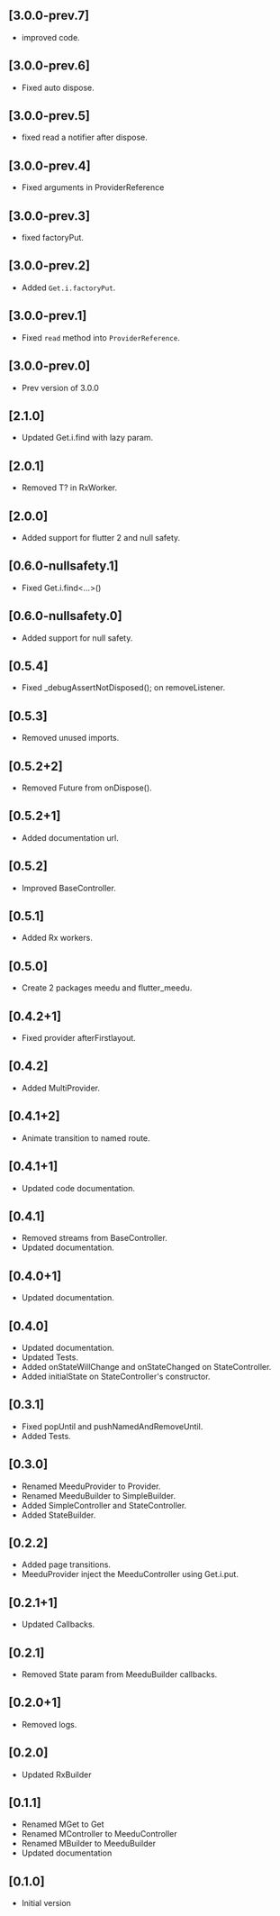 ## [3.0.0-prev.7]
- improved code.
## [3.0.0-prev.6]
- Fixed auto dispose. 
## [3.0.0-prev.5]
- fixed read a notifier after dispose.
## [3.0.0-prev.4]
- Fixed arguments in ProviderReference

## [3.0.0-prev.3]

- fixed factoryPut.

## [3.0.0-prev.2]

- Added `Get.i.factoryPut`.

## [3.0.0-prev.1]

- Fixed `read` method into `ProviderReference`.

## [3.0.0-prev.0]

- Prev version of 3.0.0

## [2.1.0]

- Updated Get.i.find with lazy param.

## [2.0.1]

- Removed T? in RxWorker.

## [2.0.0]

- Added support for flutter 2 and null safety.

## [0.6.0-nullsafety.1]

- Fixed Get.i.find<...>()

## [0.6.0-nullsafety.0]

- Added support for null safety.

## [0.5.4]

- Fixed \_debugAssertNotDisposed(); on removeListener.

## [0.5.3]

- Removed unused imports.

## [0.5.2+2]

- Removed Future<void> from onDispose().

## [0.5.2+1]

- Added documentation url.

## [0.5.2]

- Improved BaseController.

## [0.5.1]

- Added Rx workers.

## [0.5.0]

- Create 2 packages meedu and flutter_meedu.

## [0.4.2+1]

- Fixed provider afterFirstlayout.

## [0.4.2]

- Added MultiProvider.

## [0.4.1+2]

- Animate transition to named route.

## [0.4.1+1]

- Updated code documentation.

## [0.4.1]

- Removed streams from BaseController.
- Updated documentation.

## [0.4.0+1]

- Updated documentation.

## [0.4.0]

- Updated documentation.
- Updated Tests.
- Added onStateWillChange and onStateChanged on StateController.
- Added initialState on StateController's constructor.

## [0.3.1]

- Fixed popUntil and pushNamedAndRemoveUntil.
- Added Tests.

## [0.3.0]

- Renamed MeeduProvider to Provider.
- Renamed MeeduBuilder to SimpleBuilder.
- Added SimpleController and StateController.
- Added StateBuilder.

## [0.2.2]

- Added page transitions.
- MeeduProvider inject the MeeduController using Get.i.put.

## [0.2.1+1]

- Updated Callbacks.

## [0.2.1]

- Removed State param from MeeduBuilder callbacks.

## [0.2.0+1]

- Removed logs.

## [0.2.0]

- Updated RxBuilder

## [0.1.1]

- Renamed MGet to Get
- Renamed MController to MeeduController
- Renamed MBuilder to MeeduBuilder
- Updated documentation

## [0.1.0]

- Initial version

